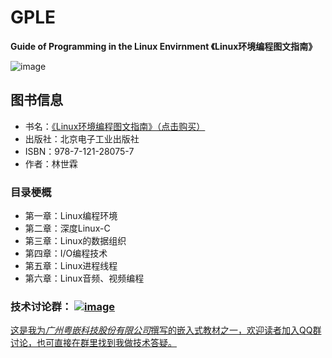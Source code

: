 # GPLE
**Guide of Programming in the Linux Envirnment 《Linux环境编程图文指南》**

![image](https://github.com/vincent040/lab/blob/master/res/GPLE.jpg?raw=true)

## 图书信息
* 书名：[《Linux环境编程图文指南》（点击购买）](https://item.jd.com/13154188753.html)
* 出版社：北京电子工业出版社
* ISBN：978-7-121-28075-7
* 作者：林世霖

### 目录梗概
* 第一章：Linux编程环境
* 第二章：深度Linux-C
* 第三章：Linux的数据组织
* 第四章：I/O编程技术
* 第五章：Linux进程线程
* 第六章：Linux音频、视频编程

### 技术讨论群： <a href="//shang.qq.com/wpa/qunwpa?idkey=bc2c3338276a40ac72131230ad041a00c60a2fe45172ab6b9a93fea44cf0e6fa">![image](https://github.com/vincent040/lab/blob/master/res/QQ_qun.png?raw=true)  
  
这是我为*广州粤嵌科技股份有限公司*撰写的嵌入式教材之一，欢迎读者加入QQ群讨论，也可直接在群里找到我做技术答疑。
